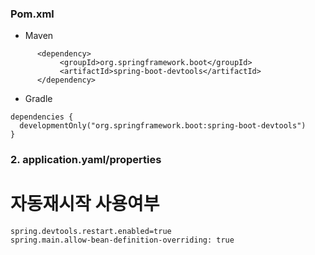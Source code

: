  ### Pom.xml
 - Maven
  ```
        <dependency>
             <groupId>org.springframework.boot</groupId>
             <artifactId>spring-boot-devtools</artifactId>
        </dependency>
  ```
  - Gradle
  ```
  dependencies {
    developmentOnly("org.springframework.boot:spring-boot-devtools")
  }
```
 ### 2. application.yaml/properties
 
 # 자동재시작 사용여부
`spring.devtools.restart.enabled=true`      
`spring.main.allow-bean-definition-overriding: true`
